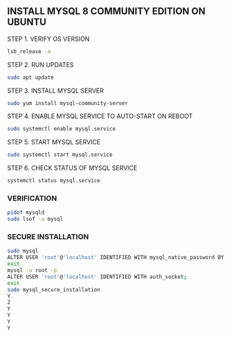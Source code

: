 ## INSTALL MYSQL 8 COMMUNITY EDITION ON UBUNTU

STEP 1. VERIFY OS VERSION
```sh
lsb_release -a
```

STEP 2. RUN UPDATES 
```sh
sudo apt update
```

STEP 3. INSTALL MYSQL SERVER
```sh
sudo yum install mysql-community-server
```

STEP 4. ENABLE MYSQL SERVICE TO AUTO-START ON REBOOT
```sh
sudo systemctl enable mysql.service
```

STEP 5. START MYSQL SERVICE
```sh
sudo systemctl start mysql.service
```

STEP 6. CHECK STATUS OF MYSQL SERVICE
```sh
systemctl status mysql.service
```

### VERIFICATION
```sh
pidof mysqld
sudo lsof -u mysql
```

### SECURE INSTALLATION
```sh
sudo mysql
ALTER USER 'root'@'localhost' IDENTIFIED WITH mysql_native_password BY 'P@ssw0rd123';
exit
mysql -u root -p
ALTER USER 'root'@'localhost' IDENTIFIED WITH auth_socket;
exit
sudo mysql_secure_installation
Y
2
Y
Y
Y
Y
```
